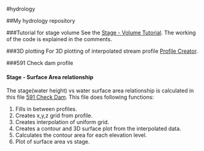 #hydrology


##My hydrology repository

###Tutorial for stage volume
See the [Stage - Volume Tutorial](../master/stage_volume_tutorial.py).
The working of the code is explained in the comments.  

###3D plotting
For 3D plotting of interpolated stream profile  [Profile Creator](../master/profile_creator.py).

###591 Check dam profile
#### Stage - Surface Area relationship
The stage(water height) vs water surface area relationship is calculated in this file [591 Check Dam](../master/profile_creator_591.py).
This file does following functions:
 1. Fills in between profiles.
 2. Creates x,y,z grid from profile.
 3. Creates interpolation of uniform grid.
 4. Creates a contour and 3D surface plot from the interpolated data.
 5. Calculates the contour area for each elevation level.
 6. Plot of surface area vs stage.

